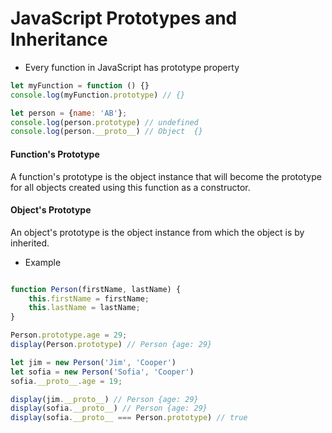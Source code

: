 # JavaScript Prototypes and Inheritance
- Every function in JavaScript has prototype property

```js
let myFunction = function () {}
console.log(myFunction.prototype) // {}

let person = {name: 'AB'};
console.log(person.prototype) // undefined
console.log(person.__proto__) // Object  {}
```

#### Function's Prototype
A function's prototype is the object instance that will become the prototype
for all objects created using this function as a constructor.

#### Object's Prototype
An object's prototype is the object instance from which the object is by inherited.

- Example
```js

function Person(firstName, lastName) {
    this.firstName = firstName;
    this.lastName = lastName;
}

Person.prototype.age = 29;
display(Person.prototype) // Person {age: 29}

let jim = new Person('Jim', 'Cooper')
let sofia = new Person('Sofia', 'Cooper')
sofia.__proto__.age = 19;

display(jim.__proto__) // Person {age: 29}
display(sofia.__proto__) // Person {age: 29}
display(sofia.__proto__ === Person.prototype) // true
```

